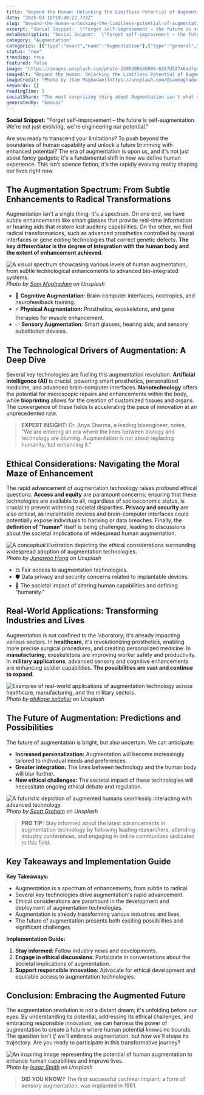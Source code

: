 ```yaml
---
title: "Beyond the Human: Unlocking the Limitless Potential of Augmentation in 2024"
date: "2025-03-18T19:30:22.773Z"
slug: "beyond-the-human-unlocking-the-limitless-potential-of-augmentation-in-2024"
excerpt: "Social Snippet:  \"Forget self-improvement – the future is self-augmentation.  We're not just evolving, we're engineering our potential.\""
metaDescription: "Social Snippet:  \"Forget self-improvement – the future is self-augmentation.  We're not just evolving, we're engineering our potential.\"..."
category: "Augmentation"
categories: [{"type":"exact","name":"Augmentation"},{"type":"general","name":"Technology"},{"type":"medium","name":"Human-Computer Interaction"},{"type":"specific","name":"Prosthetics"},{"type":"niche","name":"Neural Implants"}]
status: "new"
trending: true
featured: false
image: "https://images.unsplash.com/photo-1598300188904-6287d52746ad?q=85&w=1200&fit=max&fm=webp&auto=compress"
imageAlt: "Beyond the Human: Unlocking the Limitless Potential of Augmentation in 2024"
imageCredit: "Photo by [Sam Moghadam](https://unsplash.com/@sammoghadam) on Unsplash"
keywords: []
readingTime: 5
socialShare: "The most surprising thing about Augmentation isn't what most people think. Find out what experts really say about this game-changing topic."
generatedBy: "Gemini"
---
```




**Social Snippet:**  "Forget self-improvement – the future is self-augmentation.  We're not just evolving, we're engineering our potential."

Are you ready to transcend your limitations?  To push beyond the boundaries of human capability and unlock a future brimming with enhanced potential?  The era of augmentation is upon us, and it's not just about fancy gadgets; it's a fundamental shift in how we define human experience. This isn't science fiction; it's the rapidly evolving reality shaping our lives right now.

## The Augmentation Spectrum: From Subtle Enhancements to Radical Transformations

Augmentation isn't a single thing; it's a spectrum. On one end, we have subtle enhancements like smart glasses that provide real-time information or hearing aids that restore lost auditory capabilities. On the other, we find radical transformations, such as advanced prosthetics controlled by neural interfaces or gene editing technologies that correct genetic defects.  **The key differentiator is the degree of integration with the human body and the extent of enhancement achieved.**

![A visual spectrum showcasing various levels of human augmentation, from subtle technological enhancements to advanced bio-integrated systems.](https://images.unsplash.com/photo-1598300188904-6287d52746ad?q=85&w=1200&fit=max&fm=webp&auto=compress)
*Photo by [Sam Moghadam](https://unsplash.com/@sammoghadam) on Unsplash*

* 🔑 **Cognitive Augmentation:**  Brain-computer interfaces, nootropics, and neurofeedback training.
* ⚡ **Physical Augmentation:**  Prosthetics, exoskeletons, and gene therapies for muscle enhancement.
* ✅ **Sensory Augmentation:**  Smart glasses, hearing aids, and sensory substitution devices.

## The Technological Drivers of Augmentation: A Deep Dive

Several key technologies are fueling this augmentation revolution.  **Artificial intelligence (AI)** is crucial, powering smart prosthetics, personalized medicine, and advanced brain-computer interfaces.  **Nanotechnology** offers the potential for microscopic repairs and enhancements within the body, while **bioprinting** allows for the creation of customized tissues and organs.  The convergence of these fields is accelerating the pace of innovation at an unprecedented rate.

> **EXPERT INSIGHT:**  Dr. Anya Sharma, a leading bioengineer, notes, "We are entering an era where the lines between biology and technology are blurring.  Augmentation is not about replacing humanity, but enhancing it."

## Ethical Considerations: Navigating the Moral Maze of Enhancement

The rapid advancement of augmentation technology raises profound ethical questions.  **Access and equity** are paramount concerns; ensuring that these technologies are available to all, regardless of socioeconomic status, is crucial to prevent widening societal disparities.  **Privacy and security** are also critical, as implantable devices and brain-computer interfaces could potentially expose individuals to hacking or data breaches.  Finally, the **definition of "human"** itself is being challenged, leading to discussions about the societal implications of widespread human augmentation.

![A conceptual illustration depicting the ethical considerations surrounding widespread adoption of augmentation technologies.](https://images.unsplash.com/photo-1465343161283-c1959138ddaa?q=85&w=1200&fit=max&fm=webp&auto=compress)
*Photo by [Jungwoo Hong](https://unsplash.com/@hjwinunsplsh) on Unsplash*

*  ⚖️  Fair access to augmentation technologies.
*  🛡️  Data privacy and security concerns related to implantable devices.
*  🤔  The societal impact of altering human capabilities and defining "humanity."

## Real-World Applications: Transforming Industries and Lives

Augmentation is not confined to the laboratory; it's already impacting various sectors.  In **healthcare**, it's revolutionizing prosthetics, enabling more precise surgical procedures, and creating personalized medicine.  In **manufacturing**, exoskeletons are improving worker safety and productivity.  In **military applications**, advanced sensory and cognitive enhancements are enhancing soldier capabilities.  **The possibilities are vast and continue to expand.**

![Examples of real-world applications of augmentation technology across healthcare, manufacturing, and the military sectors.](https://images.unsplash.com/photo-1621021544363-02108c715c1b?q=85&w=1200&fit=max&fm=webp&auto=compress)
*Photo by [philippe spitalier](https://unsplash.com/@spit) on Unsplash*

## The Future of Augmentation: Predictions and Possibilities

The future of augmentation is bright, but also uncertain. We can anticipate:

*  **Increased personalization:**  Augmentation will become increasingly tailored to individual needs and preferences.
*  **Greater integration:**  The lines between technology and the human body will blur further.
*  **New ethical challenges:**  The societal impact of these technologies will necessitate ongoing ethical debate and regulation.

![A futuristic depiction of augmented humans seamlessly interacting with advanced technology.](https://images.unsplash.com/photo-1454165804606-c3d57bc86b40?q=85&w=1200&fit=max&fm=webp&auto=compress)
*Photo by [Scott Graham](https://unsplash.com/@amstram) on Unsplash*

> **PRO TIP:**  Stay informed about the latest advancements in augmentation technology by following leading researchers, attending industry conferences, and engaging in online communities dedicated to this field.

## Key Takeaways and Implementation Guide

**Key Takeaways:**

* Augmentation is a spectrum of enhancements, from subtle to radical.
* Several key technologies drive augmentation's rapid advancement.
* Ethical considerations are paramount in the development and deployment of augmentation technologies.
* Augmentation is already transforming various industries and lives.
* The future of augmentation presents both exciting possibilities and significant challenges.

**Implementation Guide:**

1. **Stay informed:**  Follow industry news and developments.
2. **Engage in ethical discussions:**  Participate in conversations about the societal implications of augmentation.
3. **Support responsible innovation:**  Advocate for ethical development and equitable access to augmentation technologies.

## Conclusion: Embracing the Augmented Future

The augmentation revolution is not a distant dream; it's unfolding before our eyes.  By understanding its potential, addressing its ethical challenges, and embracing responsible innovation, we can harness the power of augmentation to create a future where human potential knows no bounds.  The question isn't *if* we'll embrace augmentation, but *how* we'll shape its trajectory.  Are you ready to participate in this transformative journey?

![An inspiring image representing the potential of human augmentation to enhance human capabilities and improve lives.](https://images.unsplash.com/photo-1543286386-2e659306cd6c?q=85&w=1200&fit=max&fm=webp&auto=compress)
*Photo by [Isaac Smith](https://unsplash.com/@isaacmsmith) on Unsplash*

> **DID YOU KNOW?**  The first successful cochlear implant, a form of sensory augmentation, was implanted in 1961.



<div class="reading-progress-container">
  <div id="reading-progress" class="reading-progress"></div>
</div>
